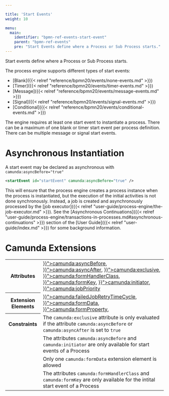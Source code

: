 ```yaml
---

title: 'Start Events'
weight: 10

menu:
  main:
    identifier: "bpmn-ref-events-start-event"
    parent: "bpmn-ref-events"
    pre: "Start Events define where a Process or Sub Process starts."
---
```



Start events define where a Process or Sub Process starts.

The process engine supports different types of start events:

* [Blank]({{< relref "reference/bpmn20/events/none-events.md" >}})
* [Timer]({{< relref "reference/bpmn20/events/timer-events.md" >}})
* [Message]({{< relref "reference/bpmn20/events/message-events.md" >}})
* [Signal]({{< relref "reference/bpmn20/events/signal-events.md" >}})
* [Conditional]({{< relref "reference/bpmn20/events/conditional-events.md" >}})

The engine requires at least one start event to instantiate a process. There can be a maximum of one blank or timer start event per process definition. There can be multiple message or signal start events.


# Asynchronous Instantiation

A start event may be declared as asynchronous with `camunda:asyncBefore="true"`

```xml
<startEvent id="startEvent" camunda:asyncBefore="true" />
```

This will ensure that the process engine creates a process instance when the process is instantiated, but the execution of the initial activities is not done synchronously. Instead, a job is created and asynchronously processed by the [job executor]({{< relref "user-guide/process-engine/the-job-executor.md" >}}). See the [Asynchronous Continuations]({{< relref "user-guide/process-engine/transactions-in-processes.md#asynchronous-continuations" >}}) section of the [User Guide]({{< relref "user-guide/index.md" >}}) for some background information.


# Camunda Extensions

<table class="table table-striped">
  <tr>
    <th>Attributes</th>
    <td>
      <a href="{{< relref "reference/bpmn20/custom-extensions/extension-attributes.md#asyncbefore" >}}">camunda:asyncBefore</a>,
      <a href="{{< relref "reference/bpmn20/custom-extensions/extension-attributes.md#asyncafter" >}}">camunda:asyncAfter</a>,
      <a href="{{< relref "reference/bpmn20/custom-extensions/extension-attributes.md#exclusive" >}}">camunda:exclusive</a>,
      <a href="{{< relref "reference/bpmn20/custom-extensions/extension-attributes.md#formhandlerclass" >}}">camunda:formHandlerClass</a>,
      <a href="{{< relref "reference/bpmn20/custom-extensions/extension-attributes.md#formkey" >}}">camunda:formKey</a>,
      <a href="{{< relref "reference/bpmn20/custom-extensions/extension-attributes.md#initiator" >}}">camunda:initiator</a>,
      <a href="{{< relref "reference/bpmn20/custom-extensions/extension-attributes.md#jobpriority" >}}">camunda:jobPriority</a>
    </td>
  </tr>
  <tr>
    <th>Extension Elements</th>
    <td>
      <a href="{{< relref "reference/bpmn20/custom-extensions/extension-elements.md#failedjobretrytimecycle" >}}">camunda:failedJobRetryTimeCycle</a>,
      <a href="{{< relref "reference/bpmn20/custom-extensions/extension-elements.md#formdata" >}}">camunda:formData</a>,
      <a href="{{< relref "reference/bpmn20/custom-extensions/extension-elements.md#formproperty" >}}">camunda:formProperty</a>,
    </td>
  </tr>
  <tr>
    <th>Constraints</th>
    <td>
      The <code>camunda:exclusive</code> attribute is only evaluated if the attribute
      <code>camunda:asyncBefore</code> or <code>camunda:asyncAfter</code> is set to <code>true</code>
    </td>
  </tr>
  <tr>
    <td></td>
    <td>
      The attributes <code>camunda:asyncBefore</code> and <code>camunda:initiator</code> are only available for start events of a Process
    </td>
  </tr>
  <tr>
    <td></td>
    <td>
      Only one <code>camunda:formData</code> extension element is allowed
    </td>
  </tr>
  <tr>
    <td></td>
    <td>
      The attributes <code>camunda:formHandlerClass</code> and <code>camunda:formKey</code>
      are only available for the intital start event of a Process
    </td>
  </tr>
</table>
